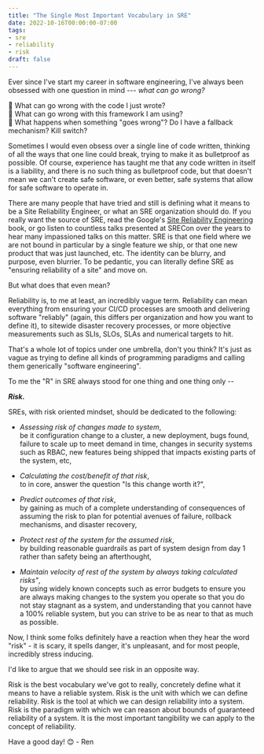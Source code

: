 ```yaml
---
title: "The Single Most Important Vocabulary in SRE"
date: 2022-10-16T00:00:00-07:00
tags: 
- sre
- reliability
- risk 
draft: false
---
```

Ever since I've start my career in software engineering, I've always been obsessed with one question in mind --- _what can go wrong?_

💭 What can go wrong with the code I just wrote?  
💭 What can go wrong with this framework I am using?  
💭 What happens when something "goes wrong"? Do I have a fallback mechanism? Kill switch?  

Sometimes I would even obsess over a single line of code written, thinking of all the ways that one line could break, trying to make it as bulletproof as possible. Of course, experience has taught me that any code written in itself is a liability, and there is no such thing as bulletproof code, but that doesn't mean we can't create safe software, or even better, safe systems that allow for safe software to operate in.

There are many people that have tried and still is defining what it means to be a Site Reliability Engineer, or what an SRE organization should do. If you really want the source of SRE, read the Google's [Site Reliability Engineering](https://sre.google/sre-book/table-of-contents/) book, or go listen to countless talks presented at SRECon over the years to hear many impassioned talks on this matter. SRE is that one field where we are not bound in particular by a single feature we ship, or that one new product that was just launched, etc. The identity can be blurry, and purpose, even blurrier. To be pedantic, you can literally define SRE as "ensuring reliability of a site" and move on.

But what does that even mean?

Reliability is, to me at least, an incredibly vague term. Reliability can mean everything from ensuring your CI/CD processes are smooth and delivering software "reliably" (again, this differs per organization and how you want to define it), to sitewide disaster recovery processes, or more objective measurements such as SLIs, SLOs, SLAs and numerical targets to hit. 

That's a whole lot of topics under one umbrella, don't you think? It's just as vague as trying to define all kinds of programming paradigms and calling them generically "software engineering". 

To me the "R" in SRE always stood for one thing and one thing only --

***Risk.***

SREs, with risk oriented mindset, should be dedicated to the following:
- *Assessing risk of changes made to system*,  
be it configuration change to a cluster, a new deployment, bugs found, failure to scale up to meet demand in time, changes in security systems such as RBAC, new features being shipped that impacts existing parts of the system, etc,

- *Calculating the cost/benefit of that risk*,  
to in core, answer the question "Is this change worth it?",

- *Predict outcomes of that risk*,  
by gaining as much of a complete understanding of consequences of assuming the risk to plan for potential avenues of failure, rollback mechanisms, and disaster recovery,

- *Protect rest of the system for the assumed risk*,  
by building reasonable guardrails as part of system design from day 1 rather than safety being an afterthought, 

- *Maintain velocity of rest of the system by always taking calculated risks"*,  
by using widely known concepts such as error budgets to ensure you are always making changes to the system you operate so that you do not stay stagnant as a system, and understanding that you cannot have a 100% reliable system, but you can strive to be as near to that as much as possible.

Now, I think some folks definitely have a reaction when they hear the word "risk" - it is scary, it spells danger, it's unpleasant, and for most people, incredibly stress inducing. 

I'd like to argue that we should see risk in an opposite way.

Risk is the best vocabulary we've got to really, concretely define what it means to have a reliable system. Risk is the unit with which we can define reliability. Risk is the tool at which we can design reliability into a system. Risk is the paradigm with which we can reason about bounds of guaranteed reliability of a system. It is the most important tangibility we can apply to the concept of reliability.

Have a good day! 😊 - Ren
